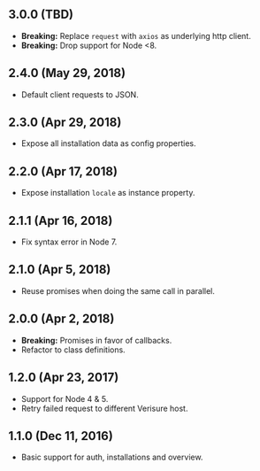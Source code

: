 ## 3.0.0 (TBD)

* __Breaking:__ Replace `request` with `axios` as underlying http client.
* __Breaking:__ Drop support for Node <8.

## 2.4.0 (May 29, 2018)

* Default client requests to JSON.

## 2.3.0 (Apr 29, 2018)

* Expose all installation data as config properties.

## 2.2.0 (Apr 17, 2018)

* Expose installation `locale` as instance property.

## 2.1.1 (Apr 16, 2018)

* Fix syntax error in Node 7.

## 2.1.0 (Apr 5, 2018)

* Reuse promises when doing the same call in parallel.

## 2.0.0 (Apr 2, 2018)

* __Breaking:__ Promises in favor of callbacks.
* Refactor to class definitions.

## 1.2.0 (Apr 23, 2017)

* Support for Node 4 & 5.
* Retry failed request to different Verisure host.

## 1.1.0 (Dec 11, 2016)

* Basic support for auth, installations and overview.
